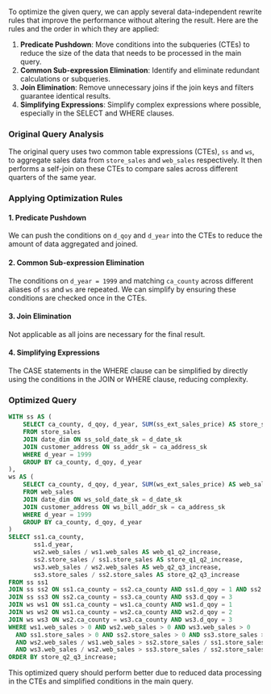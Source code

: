 To optimize the given query, we can apply several data-independent rewrite rules that improve the performance without altering the result. Here are the rules and the order in which they are applied:

1. **Predicate Pushdown**: Move conditions into the subqueries (CTEs) to reduce the size of the data that needs to be processed in the main query.
2. **Common Sub-expression Elimination**: Identify and eliminate redundant calculations or subqueries.
3. **Join Elimination**: Remove unnecessary joins if the join keys and filters guarantee identical results.
4. **Simplifying Expressions**: Simplify complex expressions where possible, especially in the SELECT and WHERE clauses.

### Original Query Analysis
The original query uses two common table expressions (CTEs), `ss` and `ws`, to aggregate sales data from `store_sales` and `web_sales` respectively. It then performs a self-join on these CTEs to compare sales across different quarters of the same year.

### Applying Optimization Rules

#### 1. Predicate Pushdown
We can push the conditions on `d_qoy` and `d_year` into the CTEs to reduce the amount of data aggregated and joined.

#### 2. Common Sub-expression Elimination
The conditions on `d_year = 1999` and matching `ca_county` across different aliases of `ss` and `ws` are repeated. We can simplify by ensuring these conditions are checked once in the CTEs.

#### 3. Join Elimination
Not applicable as all joins are necessary for the final result.

#### 4. Simplifying Expressions
The CASE statements in the WHERE clause can be simplified by directly using the conditions in the JOIN or WHERE clause, reducing complexity.

### Optimized Query
```sql
WITH ss AS (
    SELECT ca_county, d_qoy, d_year, SUM(ss_ext_sales_price) AS store_sales
    FROM store_sales
    JOIN date_dim ON ss_sold_date_sk = d_date_sk
    JOIN customer_address ON ss_addr_sk = ca_address_sk
    WHERE d_year = 1999
    GROUP BY ca_county, d_qoy, d_year
),
ws AS (
    SELECT ca_county, d_qoy, d_year, SUM(ws_ext_sales_price) AS web_sales
    FROM web_sales
    JOIN date_dim ON ws_sold_date_sk = d_date_sk
    JOIN customer_address ON ws_bill_addr_sk = ca_address_sk
    WHERE d_year = 1999
    GROUP BY ca_county, d_qoy, d_year
)
SELECT ss1.ca_county,
       ss1.d_year,
       ws2.web_sales / ws1.web_sales AS web_q1_q2_increase,
       ss2.store_sales / ss1.store_sales AS store_q1_q2_increase,
       ws3.web_sales / ws2.web_sales AS web_q2_q3_increase,
       ss3.store_sales / ss2.store_sales AS store_q2_q3_increase
FROM ss ss1
JOIN ss ss2 ON ss1.ca_county = ss2.ca_county AND ss1.d_qoy = 1 AND ss2.d_qoy = 2
JOIN ss ss3 ON ss2.ca_county = ss3.ca_county AND ss3.d_qoy = 3
JOIN ws ws1 ON ss1.ca_county = ws1.ca_county AND ws1.d_qoy = 1
JOIN ws ws2 ON ws1.ca_county = ws2.ca_county AND ws2.d_qoy = 2
JOIN ws ws3 ON ws2.ca_county = ws3.ca_county AND ws3.d_qoy = 3
WHERE ws1.web_sales > 0 AND ws2.web_sales > 0 AND ws3.web_sales > 0
  AND ss1.store_sales > 0 AND ss2.store_sales > 0 AND ss3.store_sales > 0
  AND ws2.web_sales / ws1.web_sales > ss2.store_sales / ss1.store_sales
  AND ws3.web_sales / ws2.web_sales > ss3.store_sales / ss2.store_sales
ORDER BY store_q2_q3_increase;
```

This optimized query should perform better due to reduced data processing in the CTEs and simplified conditions in the main query.